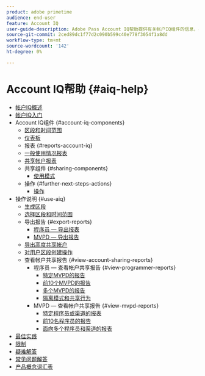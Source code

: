 ```yaml
---
product: adobe primetime
audience: end-user
feature: Account IQ
user-guide-description: Adobe Pass Account IQ帮助提供有关帐户IQ组件的信息，并引导您了解使用各种组件的用户旅程。
source-git-commit: 2ced89dc1f77d2c090b599c40e778f3054f1a8dd
workflow-type: tm+mt
source-wordcount: '142'
ht-degree: 0%

---
```


# Account IQ帮助 {#aiq-help}

+ [帐户IQ概述](/help/accountiq/home.md)
+ [帐户IQ入门](/help/accountiq/get-started.md)
+ Account IQ组件 {#account-iq-components}
   + [区段和时间范围](/help/accountiq/segments-timeframe.md)
   + [仪表板](/help/accountiq/dashboard.md)
   + 报表 {#reports-account-iq}
   + [一般使用情况报表](/help/accountiq/general-usage-reports.md)
   + [共享帐户报表](/help/accountiq/shared-acc-reports.md)
   + 共享组件 {#sharing-components}
      + [使用模式](/help/accountiq/usage-patterns.md)
   + 操作 {#further-next-steps-actions}
      + [操作](/help/accountiq/operations.md)
+ 操作说明 {#use-aiq}
   + [生成区段](/help/accountiq/build-segment.md)
   + [选择区段和时间范围](/help/accountiq/howto-select-segment-timeframe.md)
   + 导出报告 {#export-reports}
      + [程序员 — 导出报表](/help/accountiq/export-segment-metrics-progr.md)
      + [MVPD — 导出报告](/help/accountiq/export-segment-metrics-mvpd.md)
   + [导出高度共享帐户](/help/accountiq/export-acc-information.md)
   + [对用户区段创建操作](/help/accountiq/operation-affecting-user-segment.md)
   + 查看帐户共享报告 {#view-account-sharing-reports}
      + 程序员 — 查看帐户共享报告 {#view-programmer-reports}
         + [特定MVPD的报告](/help/accountiq/reports-for-specific-mvpds.md)
         + [前10个MVPD的报告](/help/accountiq/top-10-mvpd-reports.md)
         + [多个MVPD的报告](viewrep-multiple-mvpd.md)
         + [隔离模式和共享行为](/help/accountiq/isolation-mode.md)
      + MVPD — 查看帐户共享报告 {#view-mvpd-reports}
         + [特定程序员或渠道的报表](/help/accountiq/reports-for-specific-programmers.md)
         + [前10名程序员的报告](/help/accountiq/top-10-programmer-reports.md)
         + [面向多个程序员和渠道的报表](viewrep-multiple-programmer.md)
+ [最佳实践](/help/accountiq/best-practices.md)
+ [限制](/help/accountiq/limitations.md)
+ [疑难解答](/help/accountiq/troubleshoot.md)
+ [常见问题解答](/help/accountiq/faq.md)
+ [产品概念词汇表](/help/accountiq/product-concepts.md)